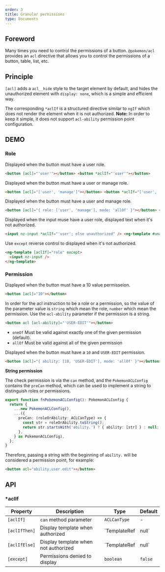 ```yaml
---
order: 3
title: Granular permissions
type: Documents
---
```


## Foreword

Many times you need to control the permissions of a button. `@pokemon/acl` provides an `acl` directive that allows you to control the permissions of a button, table, list, etc.

## Principle

`[acl]` adds a `acl__hide` style to the target element by default, and hides the unauthorized element with `display: none`, which is a simple and efficient way.

The corresponding `*aclIf` is a structured directive similar to `ngIf` which does not render the element when it is not authorized. **Note:** In order to keep it simple, it does not support `acl-ability` permission point configuration.

## DEMO

### Role

Displayed when the button must have a user role.

```html
<button [acl]="'user'"></button> <button *aclIf="'user'"></button>
```

Displayed when the button must have a user or manage role.

```html
<button [acl]="['user', 'manage']"></button> <button *aclIf="['user', 'manage']"></button>
```

Displayed when the button must have a user and manage role.

```html
<button [acl]="{ role: ['user', 'manage'], mode: 'allOf' }"></button> <button *aclIf="{ role: ['user', 'manage'], mode: 'allOf' }"></button>
```

Displayed when the input muse have a user role, displayed text when it's not authorized.

```html
<input nz-input *aclIf="'user'; else unauthorized" /> <ng-template #unauthorized>{{user}}</ng-template>
```

Use `except` reverse control to displayed when it's not authorized.

```html
<ng-template [aclIf]="role" except>
  <input nz-input />
</ng-template>
```

### Permission

Displayed when the button must have a 10 value permisseion.

```html
<button [acl]="10"></button>
```

In order for the acl instruction to be a role or a permission, so the value of the parameter value is `string` which mean the role, `number` which mean the permission. Use the `acl-ability` parameter if the permission is a string.

```html
<button acl [acl-ability]="'USER-EDIT'"></button>
```

- `oneOf` Must be valid against exactly one of the given permission (default).
- `allOf` Must be valid against all of the given permission

Displayed when the button must have a `10` and `USER-EDIT` permission.

```html
<button [acl]="{ ability: [10, 'USER-EDIT'], mode: 'allOf' }"></button>
```

**String permission**

The check permission is via the `can` method, and the `PokemonACLConfig` contains the `preCan` method, which can be used to implement a string to distinguish roles or permissions.

```ts
export function fnPokemonACLConfig(): PokemonACLConfig {
  return {
    ...new PokemonACLConfig(),
    ...({
      preCan: (roleOrAbility: ACLCanType) => {
        const str = roleOrAbility.toString();
        return str.startsWith('ability.') ? { ability: [str] } : null;
      },
    } as PokemonACLConfig),
  };
}
```

Therefore, passing a string with the beginning of `ability.` will be considered a permission point, for example:

```html
<button acl="ability.user.edit"></button>
```

## API

### \*aclIf

| Property      | Description                          | Type                       | Default |
| ------------- | ------------------------------------ | -------------------------- | ------- |
| `[aclIf]`     | `can` method parameter               | `ACLCanType`               | -       |
| `[aclIfThen]` | Display template when authorized     | `TemplateRef<void> | null` | -       |
| `[aclIfElse]` | Display template when not authorized | `TemplateRef<void> | null` | -       |
| `[except]`    | Permissions denied to display        | `boolean`                  | `false` |
